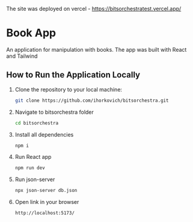 The site was deployed on vercel - https://bitsorchestratest.vercel.app/

# Book App

An application for manipulation with books. The app was built with React and Tailwind


## How to Run the Application Locally

1. Clone the repository to your local machine:

   ```bash
   git clone https://github.com/ihorkovich/bitsorchestra.git
   ```

2. Navigate to bitsorchestra folder
   ```bash
   cd bitsorchestra
   ```
3. Install all dependencies
   ```bash
   npm i
   ```
4. Run React app
   ```bash
   npm run dev
   ```
5. Run json-server
   ```bash
   npx json-server db.json
   ```
6. Open link in your browser
   ```
   http://localhost:5173/
   ```
